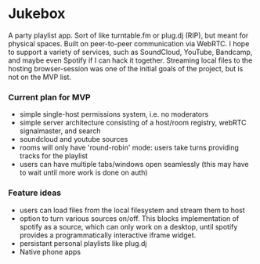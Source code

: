 Jukebox
=======
A party playlist app. Sort of like turntable.fm or plug.dj (RIP), but meant for
physical spaces. Built on peer-to-peer communication via WebRTC. I hope to
support a variety of services, such as SoundCloud, YouTube, Bandcamp, and
maybe even Spotify if I can hack it together. Streaming local files to the
hosting browser-session was one of the initial goals of the project, but is not
on the MVP list. 

### Current plan for MVP
- simple single-host permissions system, i.e. no moderators
- simple server architecture consisting of a host/room registry, webRTC
  signalmaster, and search
- soundcloud and youtube sources
- rooms will only have 'round-robin' mode: users take turns providing tracks for
  the playlist
- users can have multiple tabs/windows open seamlessly (this may have to wait
  until more work is done on auth)

### Feature ideas
- users can load files from the local filesystem and stream them to host
- option to turn various sources on/off. This blocks implementation of spotify
  as a source, which can only work on a desktop, until spotify provides a
  programmatically interactive iframe widget.
- persistant personal playlists like plug.dj
- Native phone apps
